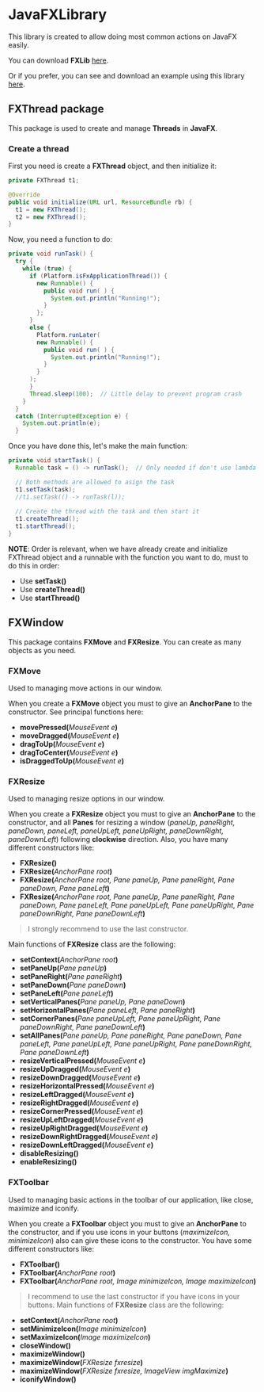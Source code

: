# JavaFXLibrary

This library is created to allow doing most common actions on JavaFX easily.

You can download **FXLib** [here](https://github.com/ivanzhenlms/JavaFXLibrary/raw/master/JavaFXLib/FXLib.jar).

Or if you prefer, you can see and download an example using this library [here](https://github.com/ivanzhenlms/JavaFXLibraryTest).

## FXThread package

This package is used to create and manage **Threads** in **JavaFX**.

### Create a thread
First you need is create a **FXThread** object, and then initialize it:

```java
private FXThread t1;

@Override
public void initialize(URL url, ResourceBundle rb) {
  t1 = new FXThread();
  t2 = new FXThread();
}
```

Now, you need a function to do:

```java
private void runTask() {
  try {
    while (true) {
      if (Platform.isFxApplicationThread()) {
        new Runnable() {
          public void run( ) {
            System.out.println("Running!");
          }
        };
      }
      else {
        Platform.runLater(
        new Runnable() {
          public void run( ) {
            System.out.println("Running!");
          }
        }
      );
      }
      Thread.sleep(100);  // Little delay to prevent program crash
    }
  }
  catch (InterruptedException e) {
    System.out.println(e);
  }
```

Once you have done this, let's make the main function:

```java
private void startTask() {
  Runnable task = () -> runTask();  // Only needed if don't use lambda

  // Both methods are allowed to asign the task
  t1.setTask(task);
  //t1.setTask(() -> runTask(l));
  
  // Create the thread with the task and then start it
  t1.createThread();
  t1.startThread();
}
```

**NOTE**: Order is relevant, when we have already create and initialize FXThread object and a runnable with the function you want to do, must to do this in order:
* Use **setTask()**
* Use **createThread()**
* Use **startThread()**

## FXWindow

This package contains **FXMove** and **FXResize**. You can create as many objects as you need.

### FXMove

Used to managing move actions in our window.

When you create a **FXMove** object you must to give an **AnchorPane** to the constructor.
See principal functions here:
* **movePressed(**_MouseEvent e_**)**
* **moveDragged(**_MouseEvent e_**)**
* **dragToUp(**_MouseEvent e_**)**
* **dragToCenter(**_MouseEvent e_**)**
* **isDraggedToUp(**_MouseEvent e_**)**

### FXResize

Used to managing resize options in our window.

When you create a **FXResize** object you must to give an **AnchorPane** to the constructor, and all **Panes** for resizing a window (_paneUp, paneRight, paneDown, paneLeft, paneUpLeft, paneUpRight, paneDownRight, paneDownLeft_) following **clockwise** direction. Also, you have many different constructors like:
* **FXResize()**
* **FXResize(**_AnchorPane root_**)**
* **FXResize(**_AnchorPane root, Pane paneUp, Pane paneRight, Pane paneDown, Pane paneLeft_**)**
* **FXResize(**_AnchorPane root, Pane paneUp, Pane paneRight, Pane paneDown, Pane paneLeft, Pane paneUpLeft, Pane paneUpRight, Pane paneDownRight, Pane paneDownLeft_**)**

> I strongly recommend to use the last constructor.

Main functions of **FXResize** class are the following:
* **setContext(**_AnchorPane root_**)**
* **setPaneUp(**_Pane paneUp_**)**
* **setPaneRight(**_Pane paneRight_**)**
* **setPaneDown(**_Pane paneDown_**)**
* **setPaneLeft(**_Pane paneLeft_**)**
* **setVerticalPanes(**_Pane paneUp, Pane paneDown_**)**
* **setHorizontalPanes(**_Pane paneLeft, Pane paneRight_**)**
* **setCornerPanes(**_Pane paneUpLeft, Pane paneUpRight, Pane paneDownRight, Pane paneDownLeft_**)**
* **setAllPanes(**_Pane paneUp, Pane paneRight, Pane paneDown, Pane paneLeft, Pane paneUpLeft, Pane paneUpRight, Pane paneDownRight, Pane paneDownLeft_**)**
* **resizeVerticalPressed(**_MouseEvent e_**)**
* **resizeUpDragged(**_MouseEvent e_**)**
* **resizeDownDragged(**_MouseEvent e_**)**
* **resizeHorizontalPressed(**_MouseEvent e_**)**
* **resizeLeftDragged(**_MouseEvent e_**)**
* **resizeRightDragged(**_MouseEvent e_**)**
* **resizeCornerPressed(**_MouseEvent e_**)**
* **resizeUpLeftDragged(**_MouseEvent e_**)**
* **resizeUpRightDragged(**_MouseEvent e_**)**
* **resizeDownRightDragged(**_MouseEvent e_**)**
* **resizeDownLeftDragged(**_MouseEvent e_**)**
* **disableResizing()**
* **enableResizing()**

### FXToolbar

Used to managing basic actions in the toolbar of our application, like close, maximize and iconify.

When you create a **FXToolbar** object you must to give an **AnchorPane** to the constructor, and if you use icons in your buttons (_maximizeIcon, minimizeIcon_) also can give these icons to the constructor. You have some different constructors like:
* **FXToolbar()**
* **FXToolbar(**_AnchorPane root_**)**
* **FXToolbar(**_AnchorPane root, Image minimizeIcon, Image maximizeIcon_**)**

> I recommend to use the last constructor if you have icons in your buttons.
Main functions of **FXResize** class are the following:
* **setContext(**_AnchorPane root_**)**
* **setMinimizeIcon(**_Image minimizeIcon_**)**
* **setMaximizeIcon(**_Image maximizeIcon_**)**
* **closeWindow()**
* **maximizeWindow()**
* **maximizeWindow(**_FXResize fxresize_**)**
* **maximizeWindow(**_FXResize fxresize, ImageView imgMaximize_**)**
* **iconifyWindow()**
